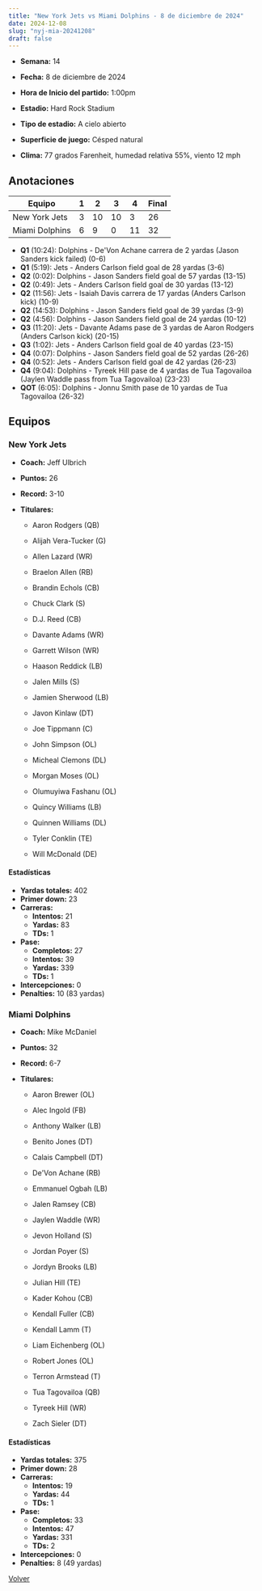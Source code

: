 ```yaml
---
title: "New York Jets vs Miami Dolphins - 8 de diciembre de 2024"
date: 2024-12-08
slug: "nyj-mia-20241208"
draft: false
---
```


* **Semana:** 14
* **Fecha:** 8 de diciembre de 2024

* **Hora de Inicio del partido:** 1:00pm
* **Estadio:** Hard Rock Stadium
* **Tipo de estadio:** A cielo abierto
* **Superficie de juego:** Césped natural
* **Clima:** 77 grados Farenheit, humedad relativa 55%, viento 12 mph





## Anotaciones
| Equipo | 1 | 2 | 3 | 4 | Final |
|--------|---|---|---|---|-------|
| New York Jets  | 3 | 10 | 10 | 3  | 26 |
| Miami Dolphins  | 6 | 9 | 0 | 11  | 32 |
* **Q1** (10:24): Dolphins - De'Von Achane carrera de 2 yardas (Jason Sanders kick failed) (0-6)
* **Q1** (5:19): Jets - Anders Carlson field goal de 28 yardas (3-6)
* **Q2** (0:02): Dolphins - Jason Sanders field goal de 57 yardas (13-15)
* **Q2** (0:49): Jets - Anders Carlson field goal de 30 yardas (13-12)
* **Q2** (11:56): Jets - Isaiah Davis carrera de 17 yardas (Anders Carlson kick) (10-9)
* **Q2** (14:53): Dolphins - Jason Sanders field goal de 39 yardas (3-9)
* **Q2** (4:56): Dolphins - Jason Sanders field goal de 24 yardas (10-12)
* **Q3** (11:20): Jets - Davante Adams pase de 3 yardas de Aaron Rodgers (Anders Carlson kick) (20-15)
* **Q3** (1:02): Jets - Anders Carlson field goal de 40 yardas (23-15)
* **Q4** (0:07): Dolphins - Jason Sanders field goal de 52 yardas (26-26)
* **Q4** (0:52): Jets - Anders Carlson field goal de 42 yardas (26-23)
* **Q4** (9:04): Dolphins - Tyreek Hill pase de 4 yardas de Tua Tagovailoa (Jaylen Waddle pass from Tua Tagovailoa) (23-23)
* **QOT** (6:05): Dolphins - Jonnu Smith pase de 10 yardas de Tua Tagovailoa (26-32)


## Equipos


### New York Jets
* **Coach:** Jeff Ulbrich
* **Puntos:** 26
* **Record:** 3-10
* **Titulares:** 

  * Aaron Rodgers (QB) 

  * Alijah Vera-Tucker (G) 

  * Allen Lazard (WR) 

  * Braelon Allen (RB) 

  * Brandin Echols (CB) 

  * Chuck Clark (S) 

  * D.J. Reed (CB) 

  * Davante Adams (WR) 

  * Garrett Wilson (WR) 

  * Haason Reddick (LB) 

  * Jalen Mills (S) 

  * Jamien Sherwood (LB) 

  * Javon Kinlaw (DT) 

  * Joe Tippmann (C) 

  * John Simpson (OL) 

  * Micheal Clemons (DL) 

  * Morgan Moses (OL) 

  * Olumuyiwa Fashanu (OL) 

  * Quincy Williams (LB) 

  * Quinnen Williams (DL) 

  * Tyler Conklin (TE) 

  * Will McDonald (DE) 

#### Estadísticas
* **Yardas totales:** 402
* **Primer down:** 23
* **Carreras:**
  * **Intentos:** 21
  * **Yardas:** 83
  * **TDs:** 1
* **Pase:**
  * **Completos:** 27
  * **Intentos:** 39
  * **Yardas:** 339
  * **TDs:** 1
* **Intercepciones:** 0
* **Penalties:** 10 (83 yardas)

### Miami Dolphins
* **Coach:** Mike McDaniel
* **Puntos:** 32
* **Record:** 6-7
* **Titulares:** 

  * Aaron Brewer (OL) 

  * Alec Ingold (FB) 

  * Anthony Walker (LB) 

  * Benito Jones (DT) 

  * Calais Campbell (DT) 

  * De'Von Achane (RB) 

  * Emmanuel Ogbah (LB) 

  * Jalen Ramsey (CB) 

  * Jaylen Waddle (WR) 

  * Jevon Holland (S) 

  * Jordan Poyer (S) 

  * Jordyn Brooks (LB) 

  * Julian Hill (TE) 

  * Kader Kohou (CB) 

  * Kendall Fuller (CB) 

  * Kendall Lamm (T) 

  * Liam Eichenberg (OL) 

  * Robert Jones (OL) 

  * Terron Armstead (T) 

  * Tua Tagovailoa (QB) 

  * Tyreek Hill (WR) 

  * Zach Sieler (DT) 

#### Estadísticas
* **Yardas totales:** 375
* **Primer down:** 28
* **Carreras:**
  * **Intentos:** 19
  * **Yardas:** 44
  * **TDs:** 1
* **Pase:**
  * **Completos:** 33
  * **Intentos:** 47
  * **Yardas:** 331
  * **TDs:** 2
* **Intercepciones:** 0
* **Penalties:** 8 (49 yardas)


[Volver](/historia/2024)
